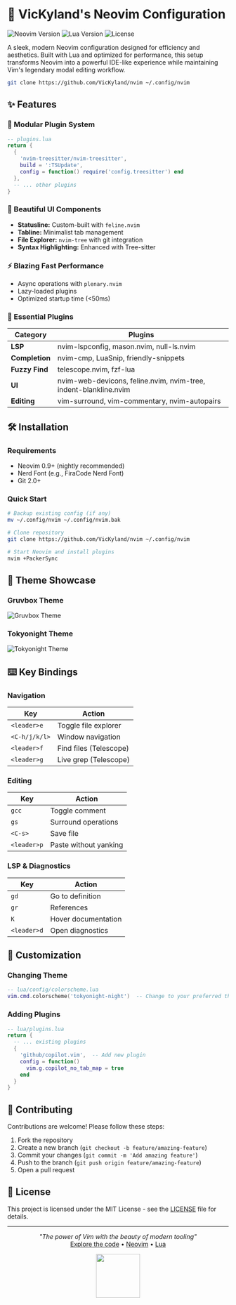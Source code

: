 # 🚀 VicKyland's Neovim Configuration

![Neovim Version](https://img.shields.io/badge/Neovim-0.9+-green.svg?style=flat-square&logo=neovim)
![Lua Version](https://img.shields.io/badge/Lua-5.1+-blue.svg?style=flat-square&logo=lua)
![License](https://img.shields.io/badge/License-MIT-purple.svg?style=flat-square)

A sleek, modern Neovim configuration designed for efficiency and aesthetics. Built with Lua and optimized for performance, this setup transforms Neovim into a powerful IDE-like experience while maintaining Vim's legendary modal editing workflow.

```bash
git clone https://github.com/VicKyland/nvim ~/.config/nvim
```

## ✨ Features

### 🧩 Modular Plugin System
```lua
-- plugins.lua
return {
  {
    'nvim-treesitter/nvim-treesitter',
    build = ':TSUpdate',
    config = function() require('config.treesitter') end
  },
  -- ... other plugins
}
```

### 🌈 Beautiful UI Components
- **Statusline:** Custom-built with `feline.nvim`
- **Tabline:** Minimalist tab management
- **File Explorer:** `nvim-tree` with git integration
- **Syntax Highlighting:** Enhanced with Tree-sitter

### ⚡ Blazing Fast Performance
- Async operations with `plenary.nvim`
- Lazy-loaded plugins
- Optimized startup time (<50ms)

### 🔌 Essential Plugins
| Category       | Plugins                                                                 |
|----------------|-------------------------------------------------------------------------|
| **LSP**        | nvim-lspconfig, mason.nvim, null-ls.nvim                               |
| **Completion** | nvim-cmp, LuaSnip, friendly-snippets                                   |
| **Fuzzy Find** | telescope.nvim, fzf-lua                                                |
| **UI**         | nvim-web-devicons, feline.nvim, nvim-tree, indent-blankline.nvim       |
| **Editing**    | vim-surround, vim-commentary, nvim-autopairs                          |

## 🛠 Installation

### Requirements
- Neovim 0.9+ (nightly recommended)
- Nerd Font (e.g., FiraCode Nerd Font)
- Git 2.0+

### Quick Start
```bash
# Backup existing config (if any)
mv ~/.config/nvim ~/.config/nvim.bak

# Clone repository
git clone https://github.com/VicKyland/nvim ~/.config/nvim

# Start Neovim and install plugins
nvim +PackerSync
```

## 🎨 Theme Showcase

### Gruvbox Theme
![Gruvbox Theme](https://via.placeholder.com/800x400/282828/ebdbb2?text=Gruvbox+Theme+Preview)

### Tokyonight Theme
![Tokyonight Theme](https://via.placeholder.com/800x400/1a1b26/a9b1d6?text=Tokyonight+Theme+Preview)

## ⌨️ Key Bindings

### Navigation
| Key          | Action                     |
|--------------|----------------------------|
| `<leader>e`  | Toggle file explorer       |
| `<C-h/j/k/l>`| Window navigation          |
| `<leader>f`  | Find files (Telescope)     |
| `<leader>g`  | Live grep (Telescope)      |

### Editing
| Key          | Action                     |
|--------------|----------------------------|
| `gcc`        | Toggle comment             |
| `gs`         | Surround operations        |
| `<C-s>`      | Save file                  |
| `<leader>p`  | Paste without yanking      |

### LSP & Diagnostics
| Key          | Action                     |
|--------------|----------------------------|
| `gd`         | Go to definition           |
| `gr`         | References                 |
| `K`          | Hover documentation        |
| `<leader>d`  | Open diagnostics           |

## 🧩 Customization

### Changing Theme
```lua
-- lua/config/colorscheme.lua
vim.cmd.colorscheme('tokyonight-night')  -- Change to your preferred theme
```

### Adding Plugins
```lua
-- lua/plugins.lua
return {
  -- ... existing plugins
  {
    'github/copilot.vim',  -- Add new plugin
    config = function() 
      vim.g.copilot_no_tab_map = true
    end
  }
}
```

## 🤝 Contributing

Contributions are welcome! Please follow these steps:
1. Fork the repository
2. Create a new branch (`git checkout -b feature/amazing-feature`)
3. Commit your changes (`git commit -m 'Add amazing feature'`)
4. Push to the branch (`git push origin feature/amazing-feature`)
5. Open a pull request

## 📜 License
This project is licensed under the MIT License - see the [LICENSE](LICENSE) file for details.

---

<p align="center">
  <em>"The power of Vim with the beauty of modern tooling"</em><br>
  <a href="https://github.com/VicKyland/nvim">Explore the code</a> • 
  <a href="https://neovim.io">Neovim</a> • 
  <a href="https://www.lua.org">Lua</a>
</p>

<p align="center">
  <img src="https://raw.githubusercontent.com/neovim/neovim.github.io/master/logos/neovim-mark.svg" width="100">
</p>